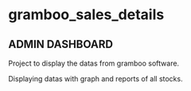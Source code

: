 # gramboo_sales_details
## ADMIN DASHBOARD

Project to display the datas from gramboo software.





Displaying datas with graph and reports of all stocks.


